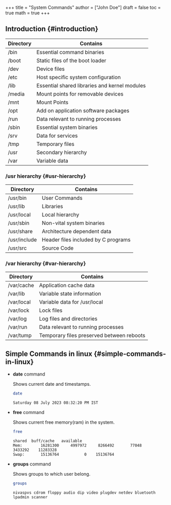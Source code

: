 +++
title = "System Commands"
author = ["John Doe"]
draft = false
toc = true
math = true
+++

## Introduction {#introduction}

| Directory | Contains                                      |
|-----------|-----------------------------------------------|
| /bin      | Essential command binaries                    |
| /boot     | Static files of the boot loader               |
| /dev      | Device files                                  |
| /etc      | Host specific system configuration            |
| /lib      | Essential shared libraries and kernel modules |
| /media    | Mount points for removable devices            |
| /mnt      | Mount Points                                  |
| /opt      | Add on application software packages          |
| /run      | Data relevant to running processes            |
| /sbin     | Essential system binaries                     |
| /srv      | Data for services                             |
| /tmp      | Temporary files                               |
| /usr      | Secondary hierarchy                           |
| /var      | Variable data                                 |


### /usr hierarchy {#usr-hierarchy}

| Directory    | Contains                            |
|--------------|-------------------------------------|
| /usr/bin     | User Commands                       |
| /usr/lib     | Libraries                           |
| /usr/local   | Local hierarchy                     |
| /usr/sbin    | Non-vital system binaries           |
| /usr/share   | Architecture dependent data         |
| /usr/include | Header files included by C programs |
| /usr/src     | Source Code                         |


### /var hierarchy {#var-hierarchy}

| Directory  | Contains                                  |
|------------|-------------------------------------------|
| /var/cache | Application cache data                    |
| /var/lib   | Variable state information                |
| /var/local | Variable data for /usr/local              |
| /var/lock  | Lock files                                |
| /var/log   | Log files and directories                 |
| /var/run   | Data relevant to running processes        |
| /var/tump  | Temporary files preserved between reboots |


## Simple Commands in linux {#simple-commands-in-linux}

-   **date** command <br/>
    
    Shows current date and timestamps. <br/>
    ```bash
    date
    ```
    
    ```text
    Saturday 08 July 2023 08:32:20 PM IST
    ```

-   **free** command <br/>
    
    Shows current free memory(ram) in the system. <br/>
    ```bash
    free
    ```
    
    ```text
    shared  buff/cache   available
    Mem:        16281300     4997972     8266492       77048     3433292    11283328
    Swap:       15136764           0    15136764
    ```

<!--listend-->

-   **groups** command <br/>
    
    Shows groups to which user belong. <br/>
    ```bash
    groups
    ```
    
    ```text
    nivaspvs cdrom floppy audio dip video plugdev netdev bluetooth lpadmin scanner
    ```

